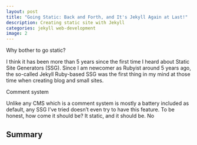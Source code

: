 ```yaml
---
layout: post
title: "Going Static: Back and Forth, and It's Jekyll Again at Last!"
description: Creating static site with Jekyll
categories: jekyll web-development
image: 2
---
```


Why bother to go static?

I think it has been more than 5 years since the first time I heard about Static Site Generators (SSG). Since I am newcomer as Rubyist around 5 years ago, the so-called Jekyll Ruby-based SSG was the first thing in my mind at those time when creating blog and small sites.

Comment system

Unlike any CMS which is a comment system is mostly a battery included as default, any SSG I’ve tried doesn’t even try to have this feature. To be honest, how come it should be? It static, and it should be. No

## Summary
